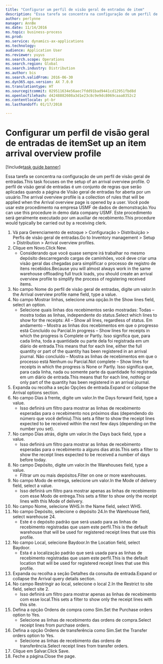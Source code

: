 ```yaml
---
title: "Configurar um perfil de visão geral de entradas de item"
description: "Essa tarefa se concentra na configuração de um perfil de visão geral de entradas."
author: perlynne
manager: AnnBe
ms.date: 11/14/2016
ms.topic: business-process
ms.prod: 
ms.service: dynamics-ax-applications
ms.technology: 
audience: Application User
ms.reviewer: yuyus
ms.search.scope: Operations
ms.search.region: Global
ms.search.industry: Distribution
ms.author: bis
ms.search.validFrom: 2016-06-30
ms.dyn365.ops.version: AX 7.0.0
ms.translationtype: HT
ms.sourcegitcommit: 029511634e56aec7fdd91bad9441cd12951fbd8d
ms.openlocfilehash: d4248882608a3d1e23c8c9e9dc8069caaa8352c2
ms.contentlocale: pt-br
ms.lasthandoff: 01/17/2018

---
```

# <a name="set-up-an-item-arrival-overview-profile"></a><span data-ttu-id="93c34-103">Configurar um perfil de visão geral de entradas de item</span><span class="sxs-lookup"><span data-stu-id="93c34-103">Set up an item arrival overview profile</span></span>

[!include[task guide banner](../../includes/task-guide-banner.md)]

<span data-ttu-id="93c34-104">Essa tarefa se concentra na configuração de um perfil de visão geral de entradas.</span><span class="sxs-lookup"><span data-stu-id="93c34-104">This task focuses on the setup of an arrival overview profile.</span></span> <span data-ttu-id="93c34-105">O perfil de visão geral de entradas é um conjunto de regras que serão aplicadas quando a página de Visão geral de entradas for aberta por um usuário.</span><span class="sxs-lookup"><span data-stu-id="93c34-105">The arrival overview profile is a collection of rules that will be applied when the Arrival overview page is opened by a user.</span></span> <span data-ttu-id="93c34-106">Você pode usar este procedimento na empresa USMF de dados de demonstração.</span><span class="sxs-lookup"><span data-stu-id="93c34-106">You can use this procedure in demo data company USMF.</span></span> <span data-ttu-id="93c34-107">Este procedimento será geralmente executado por um auxiliar de recebimento.</span><span class="sxs-lookup"><span data-stu-id="93c34-107">This procedure would typically be carried out by a receiving clerk.</span></span>





1. <span data-ttu-id="93c34-108">Vá para Gerenciamento de estoque > Configuração > Distribuição > Perfis de visão geral de entradas.</span><span class="sxs-lookup"><span data-stu-id="93c34-108">Go to Inventory management > Setup > Distribution > Arrival overview profiles.</span></span>
2. <span data-ttu-id="93c34-109">Clique em Novo.</span><span class="sxs-lookup"><span data-stu-id="93c34-109">Click New.</span></span>
    * <span data-ttu-id="93c34-110">Considerando que você quase sempre irá trabalhar no mesmo depósito descarregando cargas de caminhões, você deve criar uma visão geral das chegadas para simplificar o processo de registro de itens recebidos.</span><span class="sxs-lookup"><span data-stu-id="93c34-110">Because you will almost always work in the same warehouse offloading full truck loads, you should create an arrival overview profile to simplify the process of registering received items.</span></span>  
3. <span data-ttu-id="93c34-111">No campo Nome do perfil de visão geral de entradas, digite um valor.</span><span class="sxs-lookup"><span data-stu-id="93c34-111">In the Arrival overview profile name field, type a value.</span></span>
4. <span data-ttu-id="93c34-112">No campo Mostrar linhas, selecione uma opção.</span><span class="sxs-lookup"><span data-stu-id="93c34-112">In the Show lines field, select an option.</span></span>
    * <span data-ttu-id="93c34-113">Selecione quais linhas dos recebimentos serão mostradas: Todas – mostra todas as linhas, independente do status.</span><span class="sxs-lookup"><span data-stu-id="93c34-113">Select which lines to show for the receipts:   All – Show all lines, regardless of status.</span></span>   <span data-ttu-id="93c34-114">Em andamento – Mostra as linhas dos recebimentos em que o progresso está Concluído ou Parcial.</span><span class="sxs-lookup"><span data-stu-id="93c34-114">In progress – Show lines for receipts in which the progress is Complete or Partly.</span></span> <span data-ttu-id="93c34-115">Isso significa que, para cada linha, toda a quantidade ou parte dela foi registrada em um diário de entrada.</span><span class="sxs-lookup"><span data-stu-id="93c34-115">This means that for each line, either the full quantity or part of the quantity has been registered in an arrival journal.</span></span>   <span data-ttu-id="93c34-116">Não concluído – Mostra as linhas de recebimentos em que o processo está Nenhum ou Parcial.</span><span class="sxs-lookup"><span data-stu-id="93c34-116">Not complete – Show lines for receipts in which the progress is None or Partly.</span></span> <span data-ttu-id="93c34-117">Isso significa que, para cada linha, nada ou somente parte da quantidade foi registrada em um diário de entrada.</span><span class="sxs-lookup"><span data-stu-id="93c34-117">This means that for each line, nothing or only part of the quantity has been registered in an arrival journal.</span></span>  
5. <span data-ttu-id="93c34-118">Expanda ou recolha a seção Opções de entrada.</span><span class="sxs-lookup"><span data-stu-id="93c34-118">Expand or collapse the Arrival options section.</span></span>
6. <span data-ttu-id="93c34-119">No campo Dias à frente, digite um valor.</span><span class="sxs-lookup"><span data-stu-id="93c34-119">In the Days forward field, type a value.</span></span>
    * <span data-ttu-id="93c34-120">Isso definirá um filtro para mostrar as linhas de recebimento esperadas para o recebimento nos próximos dias (dependendo do número que você definiu).</span><span class="sxs-lookup"><span data-stu-id="93c34-120">This sets a filter to show the receipt lines expected to be received within the next few days (depending on the number you set).</span></span>  
7. <span data-ttu-id="93c34-121">No campo Dias atrás, digite um valor.</span><span class="sxs-lookup"><span data-stu-id="93c34-121">In the Days back field, type a value.</span></span>
    * <span data-ttu-id="93c34-122">Isso definirá um filtro para mostrar as linhas de recebimento esperadas para o recebimento a alguns dias atrás.</span><span class="sxs-lookup"><span data-stu-id="93c34-122">This sets a filter to show the receipt lines expected to be received a number of days before today.</span></span>  
8. <span data-ttu-id="93c34-123">No campo Depósito, digite um valor.</span><span class="sxs-lookup"><span data-stu-id="93c34-123">In the Warehouses field, type a value.</span></span>
    * <span data-ttu-id="93c34-124">Filtrar um ou mais depósitos.</span><span class="sxs-lookup"><span data-stu-id="93c34-124">Filter on one or more warehouses.</span></span>  
9. <span data-ttu-id="93c34-125">No campo Modo de entrega, selecione um valor.</span><span class="sxs-lookup"><span data-stu-id="93c34-125">In the Mode of delivery field, select a value.</span></span>
    * <span data-ttu-id="93c34-126">Isso definirá um filtro para mostrar apenas as linhas de recebimento com esse Modo de entrega.</span><span class="sxs-lookup"><span data-stu-id="93c34-126">This sets a filter to show only the receipt lines with this Mode of delivery.</span></span>  
10. <span data-ttu-id="93c34-127">No campo Nome, selecione WHS.</span><span class="sxs-lookup"><span data-stu-id="93c34-127">In the Name field, select WHS.</span></span>
11. <span data-ttu-id="93c34-128">No campo Depósito, selecione o depósito 24.</span><span class="sxs-lookup"><span data-stu-id="93c34-128">In the Warehouse field, select warehouse 24.</span></span>
    * <span data-ttu-id="93c34-129">Este é o depósito padrão que será usado para as linhas de recebimento registradas que usam este perfil.</span><span class="sxs-lookup"><span data-stu-id="93c34-129">This is the default warehouse that will be used for registered receipt lines that use this profile.</span></span>  
12. <span data-ttu-id="93c34-130">No campo Local, selecione Baydoor.</span><span class="sxs-lookup"><span data-stu-id="93c34-130">In the Location field, select Baydoor.</span></span>
    * <span data-ttu-id="93c34-131">Esta é a localização padrão que será usada para as linhas de recebimento registradas que usam este perfil.</span><span class="sxs-lookup"><span data-stu-id="93c34-131">This is the default location that will be used for registered receipt lines that use this profile.</span></span>  
13. <span data-ttu-id="93c34-132">Expanda ou recolha a seção Detalhes da consulta de entrada.</span><span class="sxs-lookup"><span data-stu-id="93c34-132">Expand or collapse the Arrival query details section.</span></span>
14. <span data-ttu-id="93c34-133">No campo Restringir ao local, selecione o local 2.</span><span class="sxs-lookup"><span data-stu-id="93c34-133">In the Restrict to site field, select site 2.</span></span>
    * <span data-ttu-id="93c34-134">Isso definirá um filtro para mostrar apenas as linhas de recebimento com esse local.</span><span class="sxs-lookup"><span data-stu-id="93c34-134">This sets a filter to show only the receipt lines with this site.</span></span>  
15. <span data-ttu-id="93c34-135">Defina a opção Ordens de compra como Sim.</span><span class="sxs-lookup"><span data-stu-id="93c34-135">Set the Purchase orders option to Yes.</span></span>
    * <span data-ttu-id="93c34-136">Selecione as linhas de recebimento das ordens de compra.</span><span class="sxs-lookup"><span data-stu-id="93c34-136">Select receipt lines from purchase orders.</span></span>  
16. <span data-ttu-id="93c34-137">Defina a opção Ordens de transferência como Sim.</span><span class="sxs-lookup"><span data-stu-id="93c34-137">Set the Transfer orders option to Yes.</span></span>
    * <span data-ttu-id="93c34-138">Selecione as linhas de recebimento das ordens de transferência.</span><span class="sxs-lookup"><span data-stu-id="93c34-138">Select receipt lines from transfer orders.</span></span>  
17. <span data-ttu-id="93c34-139">Clique em Salvar.</span><span class="sxs-lookup"><span data-stu-id="93c34-139">Click Save.</span></span>
18. <span data-ttu-id="93c34-140">Feche a página.</span><span class="sxs-lookup"><span data-stu-id="93c34-140">Close the page.</span></span>

